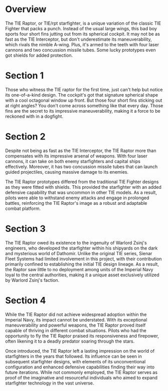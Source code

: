 # Overview
The TIE Raptor, or TIE/rpt starfighter, is a unique variation of the classic TIE Fighter that packs a punch.
Instead of the usual large wings, this bad boy sports four short fins jutting out from its spherical cockpit.
It may not be as fast as the TIE Interceptor, but don't underestimate its maneuverability, which rivals the nimble A-wing.
Plus, it's armed to the teeth with four laser cannons and two concussion missile tubes.
Some lucky prototypes even got shields for added protection.

# Section 1
Those who witness the TIE raptor for the first time, just can't help but notice its one-of-a-kind design.
The cockpit's got that signature spherical shape  with a cool octagonal window up front.
But those four short fins sticking out at right angles?
You don't come across something like that every day.
Those fins are the secret to its impressive maneuverability, making it a force to be reckoned with in a dogfight.



# Section 2
Despite not being as fast as the TIE Interceptor, the TIE Raptor more than compensates with its impressive arsenal of weapons.
With four laser cannons, it can take on both enemy starfighters and capital ships effectively.
Moreover, it has two concussion missile tubes that can launch guided projectiles, causing massive damage to its enemies.

The TIE Raptor prototypes differed from the traditional TIE Fighter designs as they were fitted with shields.
This provided the starfighter with an added defensive capability that was uncommon in other TIE models.
As a result, pilots were able to withstand enemy attacks and engage in prolonged battles, reinforcing the TIE Raptor's image as a robust and adaptable combat platform.



# Section 3
The TIE Raptor owed its existence to the ingenuity of Warlord Zsinj's engineers, who developed the starfighter within his shipyards on the dark and mysterious world of Dathomir.
Unlike the original TIE series, Sienar Fleet Systems had limited involvement in this project, with their contribution primarily confined to establishing the initial TIE design lineage.
As a result, the Raptor saw little to no deployment among units of the Imperial Navy loyal to the central authorities, making it a unique asset exclusively utilized by Warlord Zsinj's faction.



# Section 4
While the TIE Raptor did not achieve widespread adoption within the Imperial Navy, its impact cannot be understated.
With its exceptional maneuverability and powerful weapons, the TIE Raptor proved itself capable of thriving in different combat situations.
Pilots who had the opportunity to fly the TIE Raptor praised its responsiveness and firepower, often likening it to a deadly predator soaring through the stars.

Once introduced, the TIE Raptor left a lasting impression on the world of starfighters in the years that followed.
Its influence can be seen in subsequent starfighter designs, with elements of its unconventional configuration and enhanced defensive capabilities finding their way into future iterations.
While not commonly employed, the TIE Raptor serves as proof of the imaginative and resourceful individuals who aimed to expand starfighter technology in the vast universe.